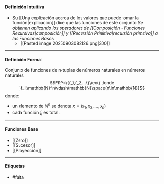#### Definición Intuitiva
- Su [[Una explicación acerca de los valores que puede tomar la función|explicación]] dice que las funciones de este conjunto *Se obtienen aplicando los operadores de [[Composición - Funciones Recursivas|composición]] y [[Recursión Primitiva|recursión primitiva]] a las Funciones Bases*
	- ![[Pasted image 20250903082126.png|300]]
***
#### Definición Formal
Conjunto de funciones de n-tuplas de números naturales en números naturales $$FRP=\{f_1,f_2,...\}\text{   donde }f_i:\mathbb{N}^n\vdash\mathbb{N}\space(n\in\mathbb{N})$$
donde:
- un elemento de $\mathbb{N}^n$ se denota $x=(x_1,x_2,...,x_n)$
- cada función $f_i$ es total.
***
#### Funciones Base
- [[Zero]]
- [[Sucesor]] 
- [[Proyección]]
***
#### Etiquetas
- #falta 
